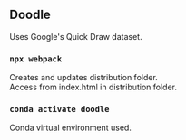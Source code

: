 
## Doodle

Uses Google's Quick Draw dataset.

### `npx webpack`

Creates and updates distribution folder.<br />
Access from index.html in distribution folder.

### `conda activate doodle`

Conda virtual environment used.<br />


